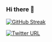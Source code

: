 ### Hi there 👋

[![GitHub Streak](https://github-readme-streak-stats.herokuapp.com/?user=aliarslanansari)](#)

[![Twitter URL](https://img.shields.io/twitter/url/https/twitter.com/aliarslanansari.svg?style=social&label=Follow%20%20aliarslanansari)](https://twitter.com/aliarslanansari)
<!--
**aliarslanansari/aliarslanansari** is a ✨ _special_ ✨ repository because its `README.md` (this file) appears on your GitHub profile.

Here are some ideas to get you started:

- 🔭 I’m currently working on ...
- 🌱 I’m currently learning ...
- 👯 I’m looking to collaborate on ...
- 🤔 I’m looking for help with ...
- 💬 Ask me about ...
- 📫 How to reach me: ...
- 😄 Pronouns: ...
- ⚡ Fun fact: ...
-->
